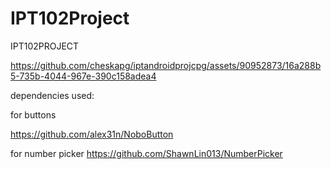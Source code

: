  # IPT102Project
IPT102PROJECT



https://github.com/cheskapg/iptandroidprojcpg/assets/90952873/16a288b5-735b-4044-967e-390c158adea4


dependencies used:

for buttons 

https://github.com/alex31n/NoboButton

for number picker
https://github.com/ShawnLin013/NumberPicker
